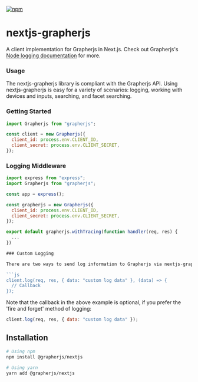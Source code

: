 [![npm](https://img.shields.io/npm/v/@grapherjs/nextjs.svg)](https://www.npmjs.com/package/@grapherjs/nextjs)

# nextjs-grapherjs

A client implementation for Grapherjs in Next.js. Check out Grapherjs's [Node logging documentation](https://grapherjs.com/docs/api#overview) for more.

### Usage

The nextjs-grapherjs library is compliant with the Grapherjs API. Using nextjs-grapherjs is easy for a variety of scenarios: logging, working with devices and inputs, searching, and facet searching.

### Getting Started

```js
import Grapherjs from "grapherjs";

const client = new Grapherjs({
  client_id: process.env.CLIENT_ID,
  client_secret: process.env.CLIENT_SECRET,
});
```

### Logging Middleware

````js
import express from "express";
import Grapherjs from "grapherjs";

const app = express();

const grapherjs = new Grapherjs({
  client_id: process.env.CLIENT_ID,
  client_secret: process.env.CLIENT_SECRET,
});

export default grapherjs.withTracing(function handler(req, res) {
  ...
})

### Custom Logging

There are two ways to send log information to Grapherjs via nextjs-grapherjs. The first is to simply call client.log with an appropriate input token:

```js
client.log(req, res, { data: "custom log data" }, (data) => {
  // Callback
});
````

Note that the callback in the above example is optional, if you prefer the 'fire and forget' method of logging:

```js
client.log(req, res, { data: "custom log data" });
```

## Installation

```sh
# Using npm
npm install @grapherjs/nextjs

# Using yarn
yarn add @grapherjs/nextjs
```
